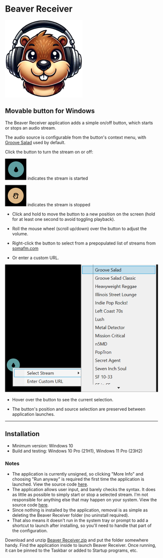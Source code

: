 # Beaver Receiver

![icon](/Windows/images/256.png)

## Movable button for Windows

The Beaver Receiver application adds a simple on/off button, which starts or stops an audio stream.

The audio source is configurable from the button's context menu, with [Groove Salad](https://somafm.com/groovesalad/) used by default.

Click the button to turn the stream on or off:

![streaming.png](images/streaming.png)   indicates the stream is started

![stopped.png](images/stopped.png)   indicates the stream is stopped

* Click and hold to move the button to a new position on the screen (hold for at least one second to avoid toggling playback).

* Roll the mouse wheel (scroll up/down) over the button to adjust the volume.

* Right-click the button to select from a prepopulated list of streams from [somafm.com](https://somafm.com/)

* Or enter a custom URL. 

![context_menu.png](images/context_menu.png)

* Hover over the button to see the current selection.
    
* The button's position and source selection are preserved between application launches.

_____


## Installation
* Minimum version: Windows 10
* Build and testing: Windows 10 Pro (21H1), Windows 11 Pro (23H2)


### Notes 

* The application is currently unsigned, so clicking "More Info" and choosing "Run anyway" is required the first time the application is launched. View the source code [here](Source).
* The application allows user input, and barely checks the syntax. It does as little as possible to simply start or stop a selected stream. I'm not responsible for anything else that may happen on your system. View the source code [here](Source).
* Since nothing is installed by the application, removal is as simple as deleting the Beaver Receiver folder (no uninstall required).
* That also means it doesn't run in the system tray or prompt to add a shortcut to launch after installing, so you'll need to handle that part of the configuration.
 
Download and unzip [Beaver Receiver.zip](/Windows/Application/Beaver_Receiver.zip) and put the folder somewhere handy. Find the application inside to launch Beaver Receiver. Once running, it can be pinned to the Taskbar or added to Startup programs, etc.
